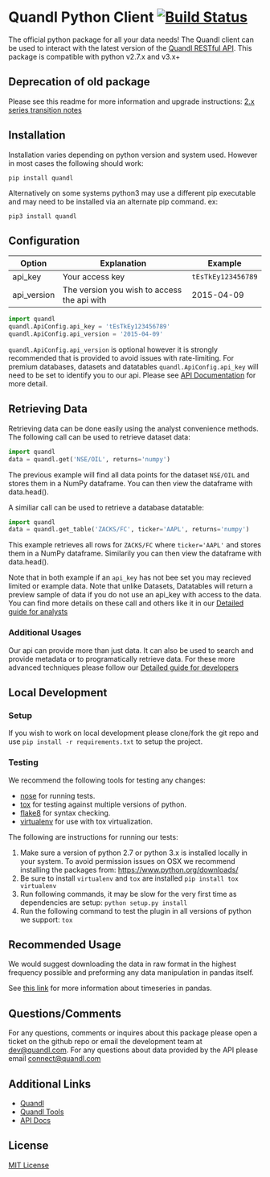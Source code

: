 # Quandl Python Client [![Build Status](https://travis-ci.org/quandl/quandl-python.svg?branch=master)](https://travis-ci.org/quandl/quandl-python)

The official python package for all your data needs! The Quandl client can be used to interact with the latest version of the [Quandl RESTful API](https://www.quandl.com/docs/api). This package is compatible with python v2.7.x and v3.x+

## Deprecation of old package

Please see this readme for more information and upgrade instructions: [2.x series transition notes](./2_SERIES.md)

## Installation

Installation varies depending on python version and system used. However in most cases the following should work:

```shell
pip install quandl
```

Alternatively on some systems python3 may use a different pip executable and may need to be installed via an alternate pip command. ex:

```shell
pip3 install quandl
```

## Configuration

| Option | Explanation | Example |
|---|---|---|
| api_key | Your access key | `tEsTkEy123456789` | Used to identify who you are and provide more access. |
| api_version | The version you wish to access the api with | 2015-04-09 | Can be used to test your code against the latest version without committing to it. |

```python
import quandl
quandl.ApiConfig.api_key = 'tEsTkEy123456789'
quandl.ApiConfig.api_version = '2015-04-09'
```

`quandl.ApiConfig.api_version` is optional however it is strongly recommended that is provided to avoid issues with rate-limiting. For premium databases, datasets and datatables `quandl.ApiConfig.api_key` will need to be set to identify you to our api. Please see [API Documentation](https://www.quandl.com/docs/api) for more detail.

## Retrieving Data

Retrieving data can be done easily using the analyst convenience methods. The following call can be used to retrieve dataset data:

```python
import quandl
data = quandl.get('NSE/OIL', returns='numpy')
```

The previous example will find all data points for the dataset `NSE/OIL` and stores them in a NumPy dataframe. You can then view the dataframe with data.head().

A similiar call can be used to retrieve a database datatable:

```python
import quandl
data = quandl.get_table('ZACKS/FC', ticker='AAPL', returns='numpy')
```

This example retrieves all rows for `ZACKS/FC` where `ticker='AAPL'` and stores them in a NumPy dataframe. Similarily you can then view the dataframe with data.head(). 

Note that in both example if an `api_key` has not bee set you may recieved limited or example data. Note that unlike Datasets, Datatables will return a preview sample of data if you do not use an api_key with access to the data. You can find more details on these call and others like it in our [Detailed guide for analysts](./FOR_ANALYSTS.md) 

### Additional Usages

Our api can provide more than just data. It can also be used to search and provide metadata or to programatically retrieve data. For these more advanced techniques please follow our [Detailed guide for developers](./FOR_DEVELOPERS.md)

## Local Development

### Setup

If you wish to work on local development please clone/fork the git repo and use `pip install -r requirements.txt` to setup the project.

### Testing

We recommend the following tools for testing any changes:

* [nose](https://nose.readthedocs.org/en/latest/) for running tests.
* [tox](https://pypi.python.org/pypi/tox) for testing against multiple versions of python.
* [flake8](https://flake8.readthedocs.org/en/latest/) for syntax checking.
* [virtualenv](https://virtualenv.pypa.io/en/latest/) for use with tox virtualization.

The following are instructions for running our tests:

1. Make sure a version of python 2.7 or python 3.x is installed locally in your system. To avoid permission issues on OSX we recommend installing the packages from: https://www.python.org/downloads/
2. Be sure to install `virtualenv` and `tox` are installed
    `pip install tox virtualenv`
3. Run following commands, it may be slow for the very first time as dependencies are setup:
    `python setup.py install`
4. Run the following command to test the plugin in all versions of python we support:
    `tox`

## Recommended Usage

We would suggest downloading the data in raw format in the highest frequency possible and preforming any data manipulation
in pandas itself.

See [this link](http://pandas.pydata.org/pandas-docs/dev/timeseries.html) for more information about timeseries in pandas.

## Questions/Comments

For any questions, comments or inquires about this package please open a ticket on the github repo or email the development team at <dev@quandl.com>. For any questions about data provided by the API please email connect@quandl.com

## Additional Links

* [Quandl](https://www.quandl.com)
* [Quandl Tools](https://www.quandl.com/tools/api)
* [API Docs](https://www.quandl.com/docs/api)

## License

[MIT License](http://opensource.org/licenses/MIT)
